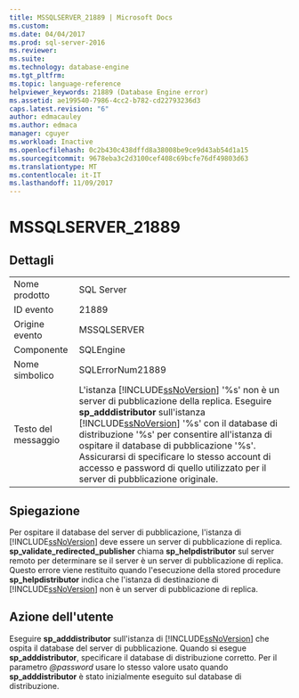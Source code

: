 ```yaml
---
title: MSSQLSERVER_21889 | Microsoft Docs
ms.custom: 
ms.date: 04/04/2017
ms.prod: sql-server-2016
ms.reviewer: 
ms.suite: 
ms.technology: database-engine
ms.tgt_pltfrm: 
ms.topic: language-reference
helpviewer_keywords: 21889 (Database Engine error)
ms.assetid: ae199540-7986-4cc2-b782-cd22793236d3
caps.latest.revision: "6"
author: edmacauley
ms.author: edmaca
manager: cguyer
ms.workload: Inactive
ms.openlocfilehash: 0c2b430c438dffd8a38008be9ce9d43ab54d1a15
ms.sourcegitcommit: 9678eba3c2d3100cef408c69bcfe76df49803d63
ms.translationtype: MT
ms.contentlocale: it-IT
ms.lasthandoff: 11/09/2017
---
```

# <a name="mssqlserver21889"></a>MSSQLSERVER_21889
  
## <a name="details"></a>Dettagli  
  
|||  
|-|-|  
|Nome prodotto|SQL Server|  
|ID evento|21889|  
|Origine evento|MSSQLSERVER|  
|Componente|SQLEngine|  
|Nome simbolico|SQLErrorNum21889|  
|Testo del messaggio|L'istanza [!INCLUDE[ssNoVersion](../../includes/ssnoversion-md.md)] '%s' non è un server di pubblicazione della replica. Eseguire **sp_adddistributor** sull'istanza [!INCLUDE[ssNoVersion](../../includes/ssnoversion-md.md)] '%s' con il database di distribuzione '%s' per consentire all'istanza di ospitare il database di pubblicazione '%s'. Assicurarsi di specificare lo stesso account di accesso e password di quello utilizzato per il server di pubblicazione originale.|  
  
## <a name="explanation"></a>Spiegazione  
Per ospitare il database del server di pubblicazione, l'istanza di [!INCLUDE[ssNoVersion](../../includes/ssnoversion-md.md)] deve essere un server di pubblicazione di replica. **sp_validate_redirected_publisher** chiama **sp_helpdistributor** sul server remoto per determinare se il server è un server di pubblicazione di replica. Questo errore viene restituito quando l'esecuzione della stored procedure **sp_helpdistributor** indica che l'istanza di destinazione di [!INCLUDE[ssNoVersion](../../includes/ssnoversion-md.md)] non è un server di pubblicazione di replica.  
  
## <a name="user-action"></a>Azione dell'utente  
Eseguire **sp_adddistributor** sull'istanza di [!INCLUDE[ssNoVersion](../../includes/ssnoversion-md.md)] che ospita il database del server di pubblicazione. Quando si esegue **sp_adddistributor**, specificare il database di distribuzione corretto. Per il parametro *@password* usare lo stesso valore usato quando **sp_adddistributor** è stato inizialmente eseguito sul database di distribuzione.  
  
